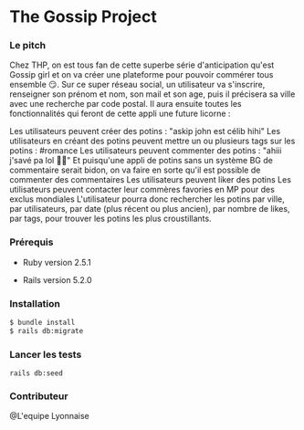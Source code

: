 # The Gossip Project

### Le pitch

Chez THP, on est tous fan de cette superbe série d'anticipation qu'est Gossip girl et on va créer une plateforme pour pouvoir commérer tous ensemble 😏. Sur ce super réseau social, un utilisateur va s'inscrire, renseigner son prénom et nom, son mail et son age, puis il précisera sa ville avec une recherche par code postal. Il aura ensuite toutes les fonctionnalités qui feront de cette appli une future licorne :

Les utilisateurs peuvent créer des potins : "askip john est célib hihi"
Les utilisateurs en créant des potins peuvent mettre un ou plusieurs tags sur les potins : #romance
Les utilisateurs peuvent commenter des potins : "ahiii j'savé pa lol 💁‍♂️"
Et puisqu'une appli de potins sans un système BG de commentaire serait bidon, on va faire en sorte qu'il est possible de commenter des commentaires
Les utilisateurs peuvent liker des potins
Les utilisateurs peuvent contacter leur commères favories en MP pour des exclus mondiales
L'utilisateur pourra donc rechercher les potins par ville, par utilisateurs, par date (plus récent ou plus ancien), par nombre de likes, par tags, pour trouver les potins les plus croustillants.

### Prérequis 

* Ruby version 2.5.1

* Rails version 5.2.0

### Installation

```sh
$ bundle install
$ rails db:migrate
```

### Lancer les tests

```
rails db:seed
```

### Contributeur

@L'equipe Lyonnaise

